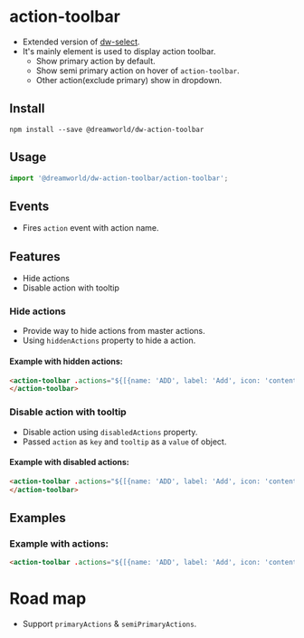 # action-toolbar

- Extended version of [dw-select](https://github.com/DreamworldSolutions/dw-select). 
- It's mainly element is used to display action toolbar.
  - Show primary action by default.
  - Show semi primary action on hover of `action-toolbar`.
  - Other action(exclude primary) show in dropdown.

## Install

`npm install --save @dreamworld/dw-action-toolbar`

## Usage

```javascript
import '@dreamworld/dw-action-toolbar/action-toolbar';
```
## Events
- Fires `action` event with action name.

## Features
- Hide actions
- Disable action with tooltip

### Hide actions
- Provide way to hide actions from master actions.
- Using `hiddenActions` property to hide a action.

#### Example with hidden actions:
  ```html
  <action-toolbar .actions="${[{name: 'ADD', label: 'Add', icon: 'content.add'}, {name: 'EDIT', label: 'Edit', icon: 'editor.edit'},      {name: 'DELETE', label: 'Delete', icon: 'action.delete'}]}" .hiddenActions="${['DELETE', 'ADD']}">
  </action-toolbar>
  ```

### Disable action with tooltip
  - Disable action using `disabledActions` property.
  - Passed `action` as `key` and `tooltip` as a `value` of object.

#### Example with disabled actions:
  ```html
  <action-toolbar .actions="${[{name: 'ADD', label: 'Add', icon: 'content.add'}, {name: 'EDIT', label: 'Edit', icon: 'editor.edit'},      {name: 'DELETE', label: 'Delete', icon: 'action.delete'}]}" .disabledActions="${{'DELETE': 'User has no write permission'}}">
  </action-toolbar>
  ```

## Examples
  ### Example with actions:
  ```html
  <action-toolbar .actions="${[{name: 'ADD', label: 'Add', icon: 'content.add'}, {name: 'EDIT', label: 'Edit', icon: 'editor.edit'}, {name: 'DELETE', label: 'Delete', icon: 'action.delete'}]}"></action-toolbar>
  ```

# Road map
- Support `primaryActions` & `semiPrimaryActions`.